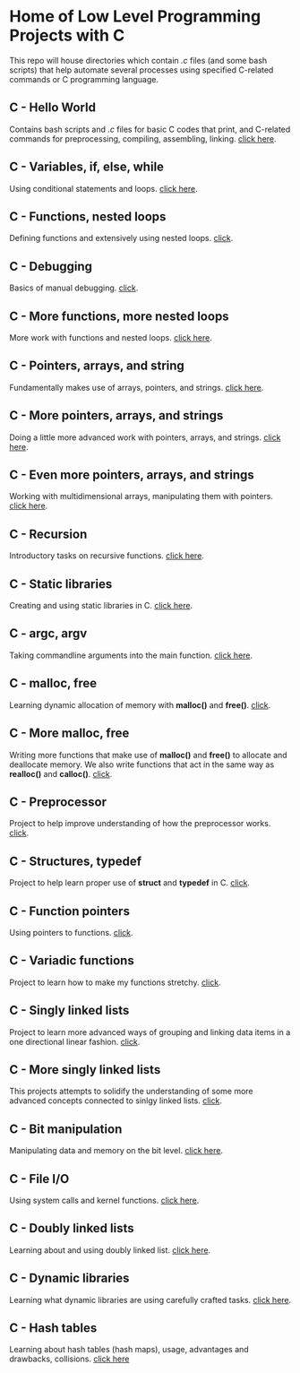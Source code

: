 # Home of Low Level Programming Projects with C

This repo will house directories which contain _.c_ files (and some bash scripts) that help automate several processes using specified C-related commands or C programming language.

## C - Hello World

Contains bash scripts and _.c_ files for basic C codes that print, and C-related commands for preprocessing, compiling, assembling, linking. [click here](https://github.com/chee-zaram/alx-low_level_programming/tree/main/0x00-hello_world).

## C - Variables, if, else, while

Using conditional statements and loops. [click here](https://github.com/chee-zaram/alx-low_level_programming/tree/main/0x01-variables_if_else_while).

## C - Functions, nested loops

Defining functions and extensively using nested loops. [click](https://github.com/chee-zaram/alx-low_level_programming/tree/main/0x02-functions_nested_loops).

## C - Debugging

Basics of manual debugging. [click](https://github.com/chee-zaram/alx-low_level_programming/tree/main/0x03-debugging).

## C - More functions, more nested loops

More work with functions and nested loops. [click here](https://github.com/chee-zaram/alx-low_level_programming/tree/main/0x04-more_functions_nested_loops).

## C - Pointers, arrays, and string

Fundamentally makes use of arrays, pointers, and strings. [click here](https://github.com/chee-zaram/alx-low_level_programming/tree/main/0x05-pointers_arrays_strings).

## C - More pointers, arrays, and strings

Doing a little more advanced work with pointers, arrays, and strings. [click here](https://github.com/chee-zaram/alx-low_level_programming/tree/main/0x06-pointers_arrays_strings).

## C - Even more pointers, arrays, and strings

Working with multidimensional arrays, manipulating them with pointers. [click here](https://github.com/chee-zaram/alx-low_level_programming/tree/main/0x07-pointers_arrays_strings).

## C - Recursion

Introductory tasks on recursive functions. [click here](https://github.com/chee-zaram/alx-low_level_programming/tree/main/0x08-recursion).

## C - Static libraries

Creating and using static libraries in C. [click here](https://github.com/chee-zaram/alx-low_level_programming/tree/main/0x09-static_libraries).

## C - argc, argv

Taking commandline arguments into the main function. [click here](https://github.com/chee-zaram/alx-low_level_programming/tree/main/0x0A-argc_argv).

## C - malloc, free

Learning dynamic allocation of memory with **malloc()** and **free()**. [click](https://github.com/chee-zaram/alx-low_level_programming/tree/main/0x0B-malloc_free).

## C - More malloc, free

Writing more functions that make use of **malloc()** and **free()** to allocate and deallocate memory. We also write functions that act in the same way as **realloc()** and **calloc()**. [click](https://github.com/chee-zaram/alx-low_level_programming/tree/main/0x0C-more_malloc_free).

## C - Preprocessor

Project to help improve understanding of how the preprocessor works. [click](https://github.com/chee-zaram/alx-low_level_programming/tree/main/0x0D-preprocessor).

## C - Structures, typedef

Project to help learn proper use of **struct** and **typedef** in C. [click](https://github.com/chee-zaram/alx-low_level_programming/tree/main/0x0E-structures_typedef).

## C - Function pointers

Using pointers to functions. [click](https://github.com/chee-zaram/alx-low_level_programming/tree/main/0x0F-function_pointers).

## C - Variadic functions

Project to learn how to make my functions stretchy. [click](https://github.com/chee-zaram/alx-low_level_programming/tree/main/0x10-variadic_functions).

## C - Singly linked lists

Project to learn more advanced ways of grouping and linking data items in a one directional linear fashion. [click](https://github.com/chee-zaram/alx-low_level_programming/tree/main/0x12-singly_linked_lists).

## C - More singly linked lists

This projects attempts to solidify the understanding of some more advanced concepts connected to sinlgy linked lists. [click](https://github.com/chee-zaram/alx-low_level_programming/tree/main/0x13-more_singly_linked_lists).

## C - Bit manipulation

Manipulating data and memory on the bit level. [click here](https://github.com/chee-zaram/alx-low_level_programming/tree/main/0x14-bit_manipulation).

## C - File I/O

Using system calls and kernel functions. [click here](https://github.com/chee-zaram/alx-low_level_programming/tree/main/0x15-file_io).

## C - Doubly linked lists

Learning about and using doubly linked list. [click here](https://github.com/chee-zaram/alx-low_level_programming/tree/main/0x17-doubly_linked_lists).

## C - Dynamic libraries

Learning what dynamic libraries are using carefully crafted tasks. [click here](https://github.com/chee-zaram/alx-low_level_programming/tree/main/0x18-dynamic_libraries).

## C - Hash tables

Learning about hash tables (hash maps), usage, advantages and drawbacks, collisions. [click here](https://github.com/chee-zaram/alx-low_level_programming/tree/main/0x1A-hash_tables)
